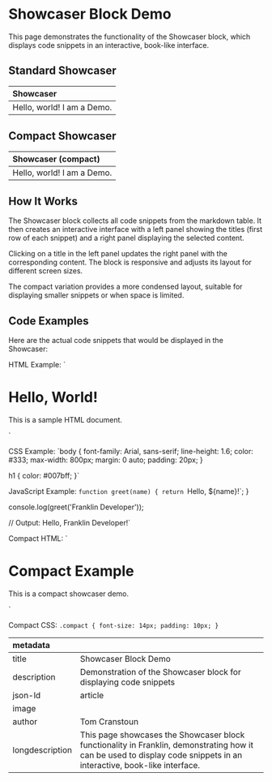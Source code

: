# Showcaser Block Demo

This page demonstrates the functionality of the Showcaser block, which displays code snippets in an interactive, book-like interface.

## Standard Showcaser

| Showcaser |
| :---- |
| Hello, world! I am a Demo. |

## Compact Showcaser

| Showcaser (compact) |
| :---- |
| Hello, world! I am a Demo. |

## How It Works

The Showcaser block collects all code snippets from the markdown table. It then creates an interactive interface with a left panel showing the titles (first row of each snippet) and a right panel displaying the selected content.

Clicking on a title in the left panel updates the right panel with the corresponding content. The block is responsive and adjusts its layout for different screen sizes.

The compact variation provides a more condensed layout, suitable for displaying smaller snippets or when space is limited.

## Code Examples

Here are the actual code snippets that would be displayed in the Showcaser:

HTML Example:
`<!DOCTYPE html>
<html lang="en">
<head>
    <meta charset="UTF-8">
    <meta name="viewport" content="width=device-width, initial-scale=1.0">
    <title>Sample HTML</title>
</head>
<body>
    <h1>Hello, World!</h1>
    <p>This is a sample HTML document.</p>
</body>
</html>`

CSS Example:
`body {
    font-family: Arial, sans-serif;
    line-height: 1.6;
    color: #333;
    max-width: 800px;
    margin: 0 auto;
    padding: 20px;
}

h1 {
    color: #007bff;
}`

JavaScript Example:
`function greet(name) {
    return `Hello, ${name}!`;
}

console.log(greet('Franklin Developer'));

// Output: Hello, Franklin Developer!`

Compact HTML:
`<h1>Compact Example</h1>
<p>This is a compact showcaser demo.</p>`

Compact CSS:
`.compact {
    font-size: 14px;
    padding: 10px;
}`

| metadata |  |
| :---- | :---- |
| title | Showcaser Block Demo |
| description | Demonstration of the Showcaser block for displaying code snippets |
| json-ld | article |
| image | |
| author | Tom Cranstoun |
| longdescription | This page showcases the Showcaser block functionality in Franklin, demonstrating how it can be used to display code snippets in an interactive, book-like interface. |
